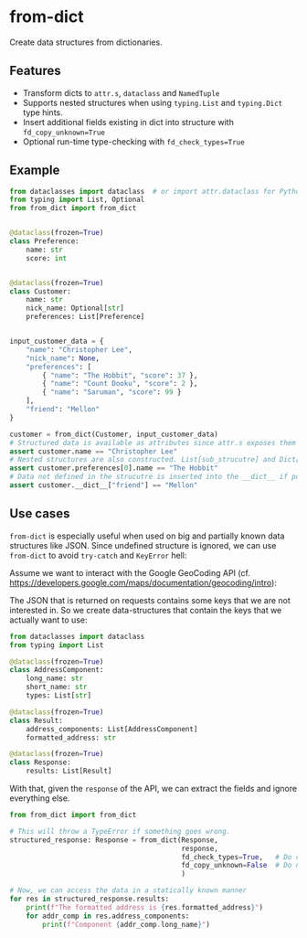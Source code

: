 # from-dict
Create data structures from dictionaries.

## Features
* Transform dicts to `attr.s`, `dataclass` and `NamedTuple`
* Supports nested structures when using `typing.List` and `typing.Dict` type hints.
* Insert additional fields existing in dict into structure with `fd_copy_unknown=True`
* Optional run-time type-checking with `fd_check_types=True`


## Example
```python
from dataclasses import dataclass  # or import attr.dataclass for Python < 3.7
from typing import List, Optional
from from_dict import from_dict


@dataclass(frozen=True)
class Preference:
    name: str
    score: int


@dataclass(frozen=True)
class Customer:
    name: str
    nick_name: Optional[str]
    preferences: List[Preference]


input_customer_data = {
    "name": "Christopher Lee",
    "nick_name": None,
    "preferences": [
        { "name": "The Hobbit", "score": 37 },
        { "name": "Count Dooku", "score": 2 },
        { "name": "Saruman", "score": 99 }
    ],
    "friend": "Mellon"
}

customer = from_dict(Customer, input_customer_data)
# Structured data is available as attributes since attr.s exposes them like that
assert customer.name == "Christopher Lee"
# Nested structures are also constructed. List[sub_strucutre] and Dict[key, sub_structure] are supported
assert customer.preferences[0].name == "The Hobbit"
# Data not defined in the strucutre is inserted into the __dict__ if possible
assert customer.__dict__["friend"] == "Mellon"
```

## Use cases

`from-dict` is especially useful when used on big and partially known data structures like JSON. Since undefined 
structure is ignored, we can use `from-dict` to avoid `try-catch` and `KeyError` hell:

Assume we want to interact with the Google GeoCoding API
(cf. https://developers.google.com/maps/documentation/geocoding/intro):

The JSON that is returned on requests contains some keys that we are not interested in. So we create 
data-structures that contain the keys that we actually want to use:

```python
from dataclasses import dataclass
from typing import List

@dataclass(frozen=True)
class AddressComponent:
    long_name: str
    short_name: str
    types: List[str]

@dataclass(frozen=True)
class Result:
    address_components: List[AddressComponent]
    formatted_address: str

@dataclass(frozen=True)
class Response:
    results: List[Result]
```

With that, given the `response` of the API, we can extract the fields and ignore everything else.

```python
from from_dict import from_dict

# This will throw a TypeError if something goes wrong.
structured_response: Response = from_dict(Response, 
                                          response, 
                                          fd_check_types=True,   # Do check types at run-time
                                          fd_copy_unknown=False  # Do not copy undefined data to __dict__
                                          )

# Now, we can access the data in a statically known manner
for res in structured_response.results:
    print(f"The formatted address is {res.formatted_address}")
    for addr_comp in res.address_components:
        print(f"Component {addr_comp.long_name}")

```


